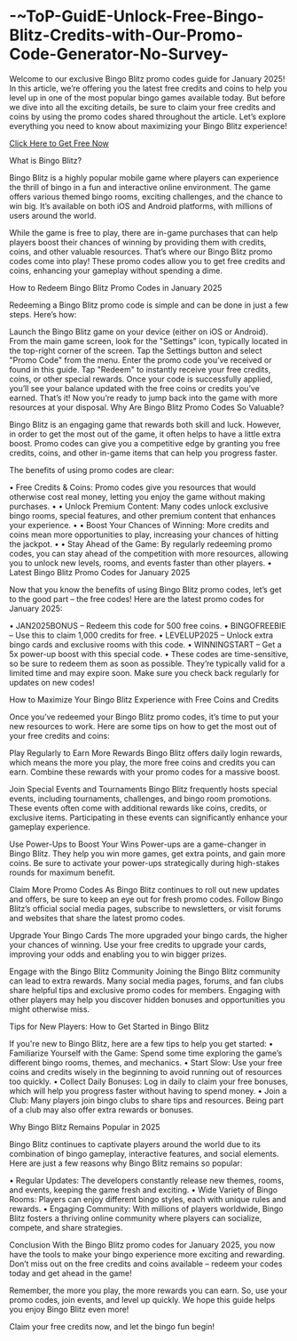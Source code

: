 # -~ToP-GuidE-Unlock-Free-Bingo-Blitz-Credits-with-Our-Promo-Code-Generator-No-Survey-
Welcome to our exclusive Bingo Blitz promo codes guide for January 2025! In this article, we’re offering you the latest free credits and coins to help you level up in one of the most popular bingo games available today. But before we dive into all the exciting details, be sure to claim your free credits and coins by using the promo codes shared throughout the article. Let’s explore everything you need to know about maximizing your Bingo Blitz experience!

[Click Here to Get Free Now](https://www.aeroned.com/getmedia/dc0efdac-0d06-4720-b9a8-24b75b714858/allgiftcardsrubel.html.aspx)

What is Bingo Blitz?

Bingo Blitz is a highly popular mobile game where players can experience the thrill of bingo in a fun and interactive online environment. The game offers various themed bingo rooms, exciting challenges, and the chance to win big. It’s available on both iOS and Android platforms, with millions of users around the world.

While the game is free to play, there are in-game purchases that can help players boost their chances of winning by providing them with credits, coins, and other valuable resources. That’s where our Bingo Blitz promo codes come into play! These promo codes allow you to get free credits and coins, enhancing your gameplay without spending a dime.

How to Redeem Bingo Blitz Promo Codes in January 2025

Redeeming a Bingo Blitz promo code is simple and can be done in just a few steps. Here’s how:

Launch the Bingo Blitz game on your device (either on iOS or Android).
From the main game screen, look for the "Settings" icon, typically located in the top-right corner of the screen.
Tap the Settings button and select "Promo Code" from the menu.
Enter the promo code you’ve received or found in this guide.
Tap "Redeem" to instantly receive your free credits, coins, or other special rewards. Once your code is successfully applied, you’ll see your balance updated with the free coins or credits you’ve earned. That’s it! Now you’re ready to jump back into the game with more resources at your disposal.
Why Are Bingo Blitz Promo Codes So Valuable?

Bingo Blitz is an engaging game that rewards both skill and luck. However, in order to get the most out of the game, it often helps to have a little extra boost. Promo codes can give you a competitive edge by granting you free credits, coins, and other in-game items that can help you progress faster.

The benefits of using promo codes are clear:

• Free Credits & Coins: Promo codes give you resources that would otherwise cost real money, letting you enjoy the game without making purchases. • • Unlock Premium Content: Many codes unlock exclusive bingo rooms, special features, and other premium content that enhances your experience. • • Boost Your Chances of Winning: More credits and coins mean more opportunities to play, increasing your chances of hitting the jackpot. • • Stay Ahead of the Game: By regularly redeeming promo codes, you can stay ahead of the competition with more resources, allowing you to unlock new levels, rooms, and events faster than other players. • Latest Bingo Blitz Promo Codes for January 2025

Now that you know the benefits of using Bingo Blitz promo codes, let’s get to the good part – the free codes! Here are the latest promo codes for January 2025:

• JAN2025BONUS – Redeem this code for 500 free coins. • BINGOFREEBIE – Use this to claim 1,000 credits for free. • LEVELUP2025 – Unlock extra bingo cards and exclusive rooms with this code. • WINNINGSTART – Get a 5x power-up boost with this special code. • These codes are time-sensitive, so be sure to redeem them as soon as possible. They’re typically valid for a limited time and may expire soon. Make sure you check back regularly for updates on new codes!

How to Maximize Your Bingo Blitz Experience with Free Coins and Credits

Once you’ve redeemed your Bingo Blitz promo codes, it’s time to put your new resources to work. Here are some tips on how to get the most out of your free credits and coins:

Play Regularly to Earn More Rewards
Bingo Blitz offers daily login rewards, which means the more you play, the more free coins and credits you can earn. Combine these rewards with your promo codes for a massive boost.

Join Special Events and Tournaments Bingo Blitz frequently hosts special events, including tournaments, challenges, and bingo room promotions. These events often come with additional rewards like coins, credits, or exclusive items. Participating in these events can significantly enhance your gameplay experience.

Use Power-Ups to Boost Your Wins Power-ups are a game-changer in Bingo Blitz. They help you win more games, get extra points, and gain more coins. Be sure to activate your power-ups strategically during high-stakes rounds for maximum benefit.

Claim More Promo Codes As Bingo Blitz continues to roll out new updates and offers, be sure to keep an eye out for fresh promo codes. Follow Bingo Blitz’s official social media pages, subscribe to newsletters, or visit forums and websites that share the latest promo codes.

Upgrade Your Bingo Cards The more upgraded your bingo cards, the higher your chances of winning. Use your free credits to upgrade your cards, improving your odds and enabling you to win bigger prizes.

Engage with the Bingo Blitz Community Joining the Bingo Blitz community can lead to extra rewards. Many social media pages, forums, and fan clubs share helpful tips and exclusive promo codes for members. Engaging with other players may help you discover hidden bonuses and opportunities you might otherwise miss.

Tips for New Players: How to Get Started in Bingo Blitz

If you're new to Bingo Blitz, here are a few tips to help you get started: • Familiarize Yourself with the Game: Spend some time exploring the game’s different bingo rooms, themes, and mechanics. • Start Slow: Use your free coins and credits wisely in the beginning to avoid running out of resources too quickly. • Collect Daily Bonuses: Log in daily to claim your free bonuses, which will help you progress faster without having to spend money. • Join a Club: Many players join bingo clubs to share tips and resources. Being part of a club may also offer extra rewards or bonuses.

Why Bingo Blitz Remains Popular in 2025

Bingo Blitz continues to captivate players around the world due to its combination of bingo gameplay, interactive features, and social elements. Here are just a few reasons why Bingo Blitz remains so popular:

• Regular Updates: The developers constantly release new themes, rooms, and events, keeping the game fresh and exciting. • Wide Variety of Bingo Rooms: Players can enjoy different bingo styles, each with unique rules and rewards. • Engaging Community: With millions of players worldwide, Bingo Blitz fosters a thriving online community where players can socialize, compete, and share strategies.

Conclusion With the Bingo Blitz promo codes for January 2025, you now have the tools to make your bingo experience more exciting and rewarding. Don’t miss out on the free credits and coins available – redeem your codes today and get ahead in the game!

Remember, the more you play, the more rewards you can earn. So, use your promo codes, join events, and level up quickly. We hope this guide helps you enjoy Bingo Blitz even more!

Claim your free credits now, and let the bingo fun begin!
